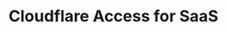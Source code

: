 ---
pcx_content_type: navigation
title: Cloudflare Access for SaaS
external_link: /cloudflare-one/applications/configure-apps/saas-apps/area-1/
weight: 4
_build:
  publishResources: false
  render: never
---